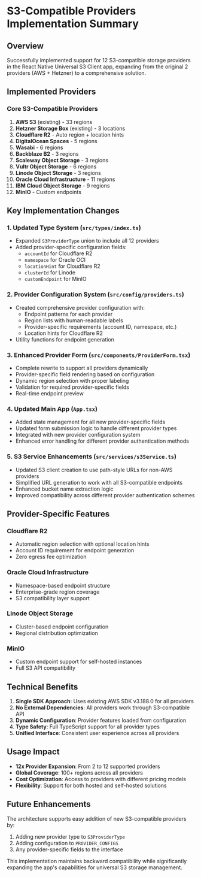 # S3-Compatible Providers Implementation Summary

## Overview
Successfully implemented support for 12 S3-compatible storage providers in the React Native Universal S3 Client app, expanding from the original 2 providers (AWS + Hetzner) to a comprehensive solution.

## Implemented Providers

### Core S3-Compatible Providers
1. **AWS S3** (existing) - 33 regions
2. **Hetzner Storage Box** (existing) - 3 locations
3. **Cloudflare R2** - Auto region + location hints
4. **DigitalOcean Spaces** - 5 regions
5. **Wasabi** - 6 regions
6. **Backblaze B2** - 3 regions
7. **Scaleway Object Storage** - 3 regions
8. **Vultr Object Storage** - 6 regions
9. **Linode Object Storage** - 3 regions
10. **Oracle Cloud Infrastructure** - 11 regions
11. **IBM Cloud Object Storage** - 9 regions
12. **MinIO** - Custom endpoints

## Key Implementation Changes

### 1. Updated Type System (`src/types/index.ts`)
- Expanded `S3ProviderType` union to include all 12 providers
- Added provider-specific configuration fields:
  - `accountId` for Cloudflare R2
  - `namespace` for Oracle OCI
  - `locationHint` for Cloudflare R2
  - `clusterId` for Linode
  - `customEndpoint` for MinIO

### 2. Provider Configuration System (`src/config/providers.ts`)
- Created comprehensive provider configuration with:
  - Endpoint patterns for each provider
  - Region lists with human-readable labels
  - Provider-specific requirements (account ID, namespace, etc.)
  - Location hints for Cloudflare R2
- Utility functions for endpoint generation

### 3. Enhanced Provider Form (`src/components/ProviderForm.tsx`)
- Complete rewrite to support all providers dynamically
- Provider-specific field rendering based on configuration
- Dynamic region selection with proper labeling
- Validation for required provider-specific fields
- Real-time endpoint preview

### 4. Updated Main App (`App.tsx`)
- Added state management for all new provider-specific fields
- Updated form submission logic to handle different provider types
- Integrated with new provider configuration system
- Enhanced error handling for different provider authentication methods

### 5. S3 Service Enhancements (`src/services/s3Service.ts`)
- Updated S3 client creation to use path-style URLs for non-AWS providers
- Simplified URL generation to work with all S3-compatible endpoints
- Enhanced bucket name extraction logic
- Improved compatibility across different provider authentication schemes

## Provider-Specific Features

### Cloudflare R2
- Automatic region selection with optional location hints
- Account ID requirement for endpoint generation
- Zero egress fee optimization

### Oracle Cloud Infrastructure  
- Namespace-based endpoint structure
- Enterprise-grade region coverage
- S3 compatibility layer support

### Linode Object Storage
- Cluster-based endpoint configuration
- Regional distribution optimization

### MinIO
- Custom endpoint support for self-hosted instances
- Full S3 API compatibility

## Technical Benefits

1. **Single SDK Approach**: Uses existing AWS SDK v3.188.0 for all providers
2. **No External Dependencies**: All providers work through S3-compatible API
3. **Dynamic Configuration**: Provider features loaded from configuration
4. **Type Safety**: Full TypeScript support for all provider types
5. **Unified Interface**: Consistent user experience across all providers

## Usage Impact

- **12x Provider Expansion**: From 2 to 12 supported providers
- **Global Coverage**: 100+ regions across all providers
- **Cost Optimization**: Access to providers with different pricing models
- **Flexibility**: Support for both hosted and self-hosted solutions

## Future Enhancements

The architecture supports easy addition of new S3-compatible providers by:
1. Adding new provider type to `S3ProviderType`
2. Adding configuration to `PROVIDER_CONFIGS`
3. Any provider-specific fields to the interface

This implementation maintains backward compatibility while significantly expanding the app's capabilities for universal S3 storage management.